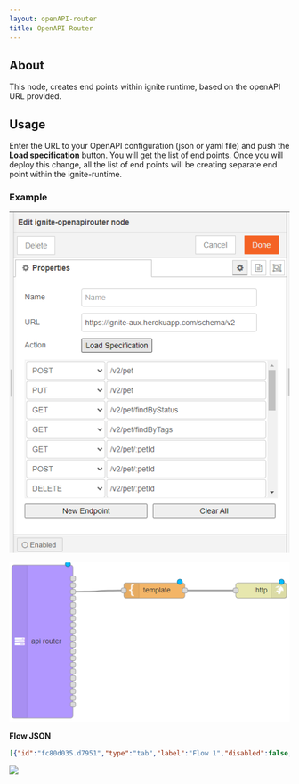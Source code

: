 ```yaml
---
layout: openAPI-router
title: OpenAPI Router
---
```


## About

This node, creates end points within ignite runtime, based on the openAPI URL provided.


## Usage

Enter the URL to your OpenAPI configuration (json or yaml file) and push the <b>Load specification</b> button. You will get the list of end points. Once you will deploy this change, all the list of end points will be creating separate end point within the ignite-runtime.

### Example

![](../assets/openAPI/ignite-openapi-router_example.PNG)

![](../assets/openAPI/ignite-openapi-router_example_Flow.PNG)

<b>Flow JSON</b>
~~~json
[{"id":"fc80d035.d7951","type":"tab","label":"Flow 1","disabled":false,"info":""},{"id":"26a4102e.6d741","type":"ignite-openapirouter","z":"fc80d035.d7951","name":"","docurl":"https://ignite-aux.herokuapp.com/schema/v2","hiddenendpointsdata":"[{\"method\":\"POST\",\"url\":\"/v2/pet\"},{\"method\":\"PUT\",\"url\":\"/v2/pet\"},{\"method\":\"GET\",\"url\":\"/v2/pet/findByStatus\"},{\"method\":\"GET\",\"url\":\"/v2/pet/findByTags\"},{\"method\":\"GET\",\"url\":\"/v2/pet/:petId\"},{\"method\":\"POST\",\"url\":\"/v2/pet/:petId\"},{\"method\":\"DELETE\",\"url\":\"/v2/pet/:petId\"},{\"method\":\"POST\",\"url\":\"/v2/pet/:petId/uploadImage\"},{\"method\":\"GET\",\"url\":\"/v2/store/inventory\"},{\"method\":\"POST\",\"url\":\"/v2/store/order\"},{\"method\":\"GET\",\"url\":\"/v2/store/order/:orderId\"},{\"method\":\"DELETE\",\"url\":\"/v2/store/order/:orderId\"},{\"method\":\"POST\",\"url\":\"/v2/user\"},{\"method\":\"POST\",\"url\":\"/v2/user/createWithArray\"},{\"method\":\"POST\",\"url\":\"/v2/user/createWithList\"},{\"method\":\"GET\",\"url\":\"/v2/user/login\"},{\"method\":\"GET\",\"url\":\"/v2/user/logout\"},{\"method\":\"GET\",\"url\":\"/v2/user/:username\"},{\"method\":\"PUT\",\"url\":\"/v2/user/:username\"},{\"method\":\"DELETE\",\"url\":\"/v2/user/:username\"}]","outputs":20,"x":160,"y":940,"wires":[[],[],["274f875a.f19818"],[],[],[],[],[],[],[],[],[],[],[],[],[],[],[],[],[]]},{"id":"274f875a.f19818","type":"template","z":"fc80d035.d7951","name":"","field":"payload","fieldType":"msg","format":"handlebars","syntax":"mustache","template":"get pet list by status","output":"str","x":380,"y":840,"wires":[["8cfa15fd.210c28"]]},{"id":"8cfa15fd.210c28","type":"http response","z":"fc80d035.d7951","name":"","statusCode":"","headers":{},"x":590,"y":840,"wires":[]}]
~~~

![](../assets/openAPI/ignite-OpenAPI_Router_Usage.gif)